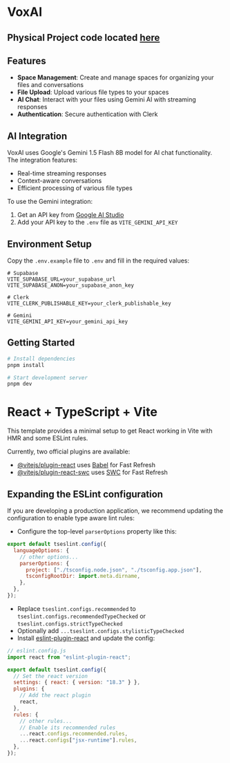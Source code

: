 # VoxAI

## Physical Project code located [here](https://github.com/aidanandrews22/VoxAI-physical)

## Features

- **Space Management**: Create and manage spaces for organizing your files and conversations
- **File Upload**: Upload various file types to your spaces
- **AI Chat**: Interact with your files using Gemini AI with streaming responses
- **Authentication**: Secure authentication with Clerk

## AI Integration

VoxAI uses Google's Gemini 1.5 Flash 8B model for AI chat functionality. The integration features:

- Real-time streaming responses
- Context-aware conversations
- Efficient processing of various file types

To use the Gemini integration:

1. Get an API key from [Google AI Studio](https://makersuite.google.com/)
2. Add your API key to the `.env` file as `VITE_GEMINI_API_KEY`

## Environment Setup

Copy the `.env.example` file to `.env` and fill in the required values:

```
# Supabase
VITE_SUPABASE_URL=your_supabase_url
VITE_SUPABASE_ANON=your_supabase_anon_key

# Clerk
VITE_CLERK_PUBLISHABLE_KEY=your_clerk_publishable_key

# Gemini
VITE_GEMINI_API_KEY=your_gemini_api_key
```

## Getting Started

```bash
# Install dependencies
pnpm install

# Start development server
pnpm dev
```

# React + TypeScript + Vite

This template provides a minimal setup to get React working in Vite with HMR and some ESLint rules.

Currently, two official plugins are available:

- [@vitejs/plugin-react](https://github.com/vitejs/vite-plugin-react/blob/main/packages/plugin-react/README.md) uses [Babel](https://babeljs.io/) for Fast Refresh
- [@vitejs/plugin-react-swc](https://github.com/vitejs/vite-plugin-react-swc) uses [SWC](https://swc.rs/) for Fast Refresh

## Expanding the ESLint configuration

If you are developing a production application, we recommend updating the configuration to enable type aware lint rules:

- Configure the top-level `parserOptions` property like this:

```js
export default tseslint.config({
  languageOptions: {
    // other options...
    parserOptions: {
      project: ["./tsconfig.node.json", "./tsconfig.app.json"],
      tsconfigRootDir: import.meta.dirname,
    },
  },
});
```

- Replace `tseslint.configs.recommended` to `tseslint.configs.recommendedTypeChecked` or `tseslint.configs.strictTypeChecked`
- Optionally add `...tseslint.configs.stylisticTypeChecked`
- Install [eslint-plugin-react](https://github.com/jsx-eslint/eslint-plugin-react) and update the config:

```js
// eslint.config.js
import react from "eslint-plugin-react";

export default tseslint.config({
  // Set the react version
  settings: { react: { version: "18.3" } },
  plugins: {
    // Add the react plugin
    react,
  },
  rules: {
    // other rules...
    // Enable its recommended rules
    ...react.configs.recommended.rules,
    ...react.configs["jsx-runtime"].rules,
  },
});
```
